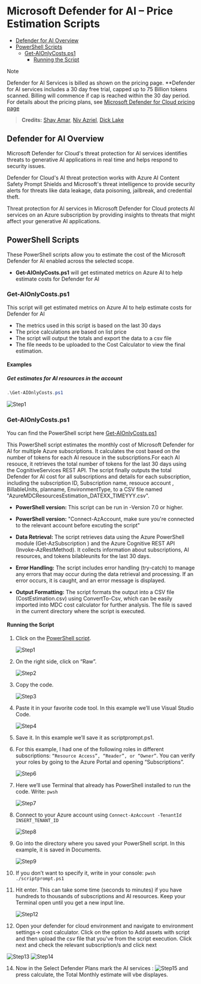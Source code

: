 # Microsoft Defender for AI – Price Estimation Scripts

- [Defender for AI Overview](#defender-for-Ai-overview)
- [PowerShell Scripts](#powershell-scripts)
  * [Get-AIOnlyCosts.ps1](#get-aionlycostsps1)
    + [Running the Script](#running-the-script)
    
> [!NOTE]
> Defender for AI Services is billed as shown on the pricing page. 
**Defender for AI services includes a 30 day free trial, capped up to 75 Billion tokens scanned. Billing will commence if cap is reached within the 30 day period. For details about the pricing plans, see [Microsoft Defender for Cloud pricing page](https://azure.microsoft.com/pricing/details/defender-for-cloud/)

 
> **Credits:** [Shay Amar](https://www.linkedin.com/in/shay-amar/), [Niv Azriel](https://www.linkedin.com/in/nivazriel/), [Dick Lake](https://www.linkedin.com/in/richard-lake-b3797394/)

## Defender for AI Overview
Microsoft Defender for Cloud's threat protection for AI services identifies threats to generative AI applications in real time and helps respond to security issues.

Defender for Cloud's AI threat protection works with Azure AI Content Safety Prompt Shields and Microsoft's threat intelligence to provide security alerts for threats like data leakage, data poisoning, jailbreak, and credential theft.

Threat protection for AI services in Microsoft Defender for Cloud protects AI services on an Azure subscription by providing insights to threats that might affect your generative AI applications.

## PowerShell Scripts

These PowerShell scripts allow you to estimate the cost of the Microsoft Defender for AI enabled across the selected scope.

- **Get-AIOnlyCosts.ps1** will get estimated metrics on Azure AI to help estimate costs for Defender for AI 

### Get-AIOnlyCosts.ps1

This script will get estimated metrics on Azure AI to help estimate costs for Defender for AI 
- The metrics used in this script is based on the last 30 days
- The price calculations are based on list price
- The script will output the totals and export the data to a csv file 
- The file needs to be uploaded to the Cost Calculator to view the final estimation.

#### Examples 

##### Get estimates for AI resources in the account
```powershell
.\Get-AIOnlyCosts.ps1
```
![Step1](Pictures/get-azaimetrics.png)

### Get-AIOnlyCosts.ps1

You can find the PowerShell script here [Get-AIOnlyCosts.ps1](./Get-AIOnlyCosts.ps1)

This PowerShell script estimates the monthly cost of Microsoft Defender for AI for multiple Azure subscriptions. It calculates the cost based on the number of tokens for each AI resouce in the subscriptions.For each AI resouce, it retrieves the total number of tokens for the last 30 days using the CognitiveServices REST API. The script finally outputs the total Defender for AI cost for all subscriptions and details for each subscription, including the subscription ID, Subscription name, resouce account , BillableUnits, planname, EnvironmentType, to a CSV file named "AzureMDCResourcesEstimation_DATEXX_TIMEYYY.csv".

- **PowerShell version:** This script can be run in -Version 7.0 or higher.
- **PowerShell version:** "Connect-AzAccount, make sure you're connected to the relevant account before excuting the script"
- **Data Retrieval:** The script retrieves data using the Azure PowerShell module (Get-AzSubscription ) and the Azure Cognitive REST API (Invoke-AzRestMethod). It collects information about subscriptions, AI resources, and tokens bilableunits for the last 30 days.

- **Error Handling:** The script includes error handling (try-catch) to manage any errors that may occur during the data retrieval and processing. If an error occurs, it is caught, and an error message is displayed.

- **Output Formatting:** The script formats the output into a CSV file (CostEstimation.csv) using ConvertTo-Csv, which can be easily imported into MDC cost calculator for further analysis. The file is saved in the current directory where the script is executed.

#### Running the Script

1. Click on the [PowerShell script](./Get-AIOnlyCosts.ps1).

   ![Step1](Pictures/Picture1.png)
   
2. On the right side, click on “Raw”.

    ![Step2](Pictures/Picture2.png)
  
4. Copy the code.

    ![Step3](Pictures/Picture3.png)

4. Paste it in your favorite code tool. In this example we’ll use Visual Studio Code.

    ![Step4](Pictures/Picture4.png)

5. Save it. In this example we’ll save it as scriptprompt.ps1.
   
6. For this example, I had one of the following roles in different subscriptions: `“Resource Access”, “Reader”, or “Owner”`. You can verify your roles by going to the Azure Portal and opening “Subscriptions”.

    ![Step6](Pictures/Picture6.png)

7. Here we’ll use Terminal that already has PowerShell installed to run the code. Write: `pwsh`

    ![Step7](Pictures/Picture7.png)

8. Connect to your Azure account using `Connect-AzAccount -TenantId INSERT_TENANT_ID`

    ![Step8](Pictures/Picture8.png)

9. Go into the directory where you saved your PowerShell script. In this example, it is saved in Documents.

    ![Step9](Pictures/Picture9.png)

11. If you don’t want to specify it, write in your console: `pwsh ./scriptprompt.ps1`


12. Hit enter. This can take some time (seconds to minutes) if you have hundreds to thousands of subscriptions and AI resources. Keep your Terminal open until you get a new input line.

    ![Step12](Pictures/Picture12.png)

13. Open your defender for cloud environment and navigate to environment settings-> cost calculator. Click on the option to Add assets with script and then upload the csv file that you've from the script execution. Click next and check the relevant subscription/s and click next 

![Step13](Pictures/Picture13.png) 
![Step14](Pictures/Picture14.png) 

14. Now in the Select Defender Plans mark the AI services : ![Step15](Pictures/Picture15.png) and press calculate, the Total Monthly estimate will vbe displayes. 



